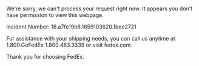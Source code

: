  	


 	

We're sorry, we can't process your request right now. It appears you don't have permission to view this webpage.


Incident Number: 18.a7fe19b8.1659103620.1bee2721





For assistance with your shipping needs, you can call us anytime at 1.800.GoFedEx 1.800.463.3339 or visit fedex.com.




Thank you for choosing FedEx.